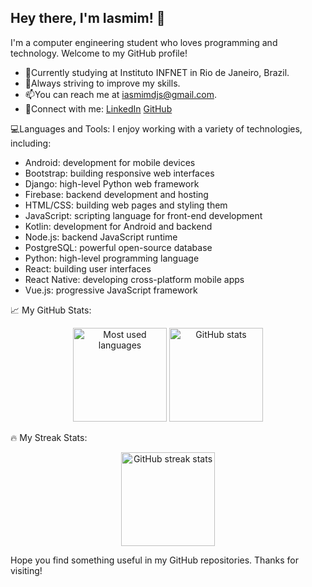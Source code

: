 <h2>Hey there, I'm Iasmim! 👋</h2>
<p>I'm a computer engineering student who loves programming and technology. Welcome to my GitHub profile!</p>

<ul>
  <li>🔭Currently studying at Instituto INFNET in Rio de Janeiro, Brazil.</li>
  <li>🌱Always striving to improve my skills.</li>
  <li>📫You can reach me at <a href="mailto:iasmimdjs@gmail.com">iasmimdjs@gmail.com</a>.</li>
  <li>🔗Connect with me: <a href="https://www.linkedin.com/in/iasmim-silveira-940aab177/">LinkedIn</a> <a href="https://github.com/iasmimsilveira">GitHub</a></li>
</ul>

<p>💻Languages and Tools: I enjoy working with a variety of technologies, including:</p>

<ul>
  <li>Android: development for mobile devices</li>
  <li>Bootstrap: building responsive web interfaces</li>
  <li>Django: high-level Python web framework</li>
  <li>Firebase: backend development and hosting</li>
  <li>HTML/CSS: building web pages and styling them</li>
  <li>JavaScript: scripting language for front-end development</li>
  <li>Kotlin: development for Android and backend</li>
  <li>Node.js: backend JavaScript runtime</li>
  <li>PostgreSQL: powerful open-source database</li>
  <li>Python: high-level programming language</li>
  <li>React: building user interfaces</li>
  <li>React Native: developing cross-platform mobile apps</li>
  <li>Vue.js: progressive JavaScript framework</li>
</ul>

<p>📈 My GitHub Stats:</p>
<p align="center">
  <img height="150" src="https://github-readme-stats.vercel.app/api/top-langs/?username=iasmimsilveira&layout=compact&langs_count=8&theme=radical" alt="Most used languages" />
  <img height="150" src="https://github-readme-stats.vercel.app/api?username=iasmimsilveira&show_icons=true&theme=radical" alt="GitHub stats" />
</p>

<p>🔥 My Streak Stats:</p>
<p align="center">
  <img height="150" src="https://github-readme-streak-stats.herokuapp.com/?user=iasmimsilveira&theme=radical" alt="GitHub streak stats" />
</p>

<p>Hope you find something useful in my GitHub repositories. Thanks for visiting!</p>
